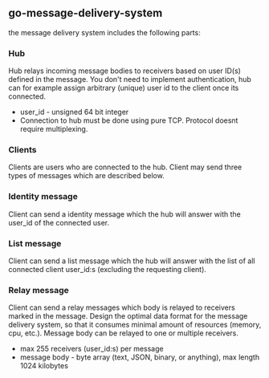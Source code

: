 ## go-message-delivery-system

the message delivery system includes the following parts:

### Hub

Hub relays incoming message bodies to receivers based on user ID(s) defined in the message.
You don't need to implement authentication, hub can for example assign arbitrary (unique) user id to the client once its connected.

- user_id - unsigned 64 bit integer
- Connection to hub must be done using pure TCP. Protocol doesnt require multiplexing.

### Clients

Clients are users who are connected to the hub. Client may send three types of messages which are described below.

### Identity message
Client can send a identity message which the hub will answer with the user_id of the connected user.


### List message
Client can send a list message which the hub will answer with the list of all connected client user_id:s (excluding the requesting client).


### Relay message
Client can send a relay messages which body is relayed to receivers marked in the message.
Design the optimal data format for the message delivery system, so that it consumes minimal amount of resources (memory, cpu, etc.).
Message body can be relayed to one or multiple receivers.

- max 255 receivers (user_id:s) per message
- message body - byte array (text, JSON, binary, or anything), max length 1024 kilobytes